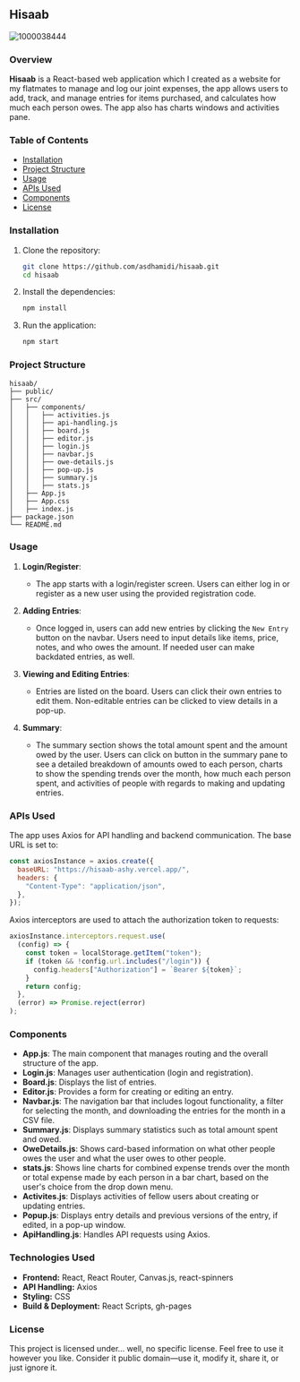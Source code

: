 ## Hisaab

![1000038444](https://github.com/user-attachments/assets/ef6a0760-3554-4304-97dd-76ecaf1590d9)


### Overview

**Hisaab** is a React-based web application which I created as a website for my flatmates to manage and log our joint expenses, the app allows users to add, track, and manage entries for items purchased, and calculates how much each person owes. The app also has charts windows and activities pane. 

### Table of Contents

- [Installation](#installation)
- [Project Structure](#project-structure)
- [Usage](#usage)
- [APIs Used](#apis-used)
- [Components](#components)
- [License](#license)

### Installation

1. Clone the repository:
    ```bash
    git clone https://github.com/asdhamidi/hisaab.git
    cd hisaab
    ```
2. Install the dependencies:
    ```bash
    npm install
    ```
3. Run the application:
    ```bash
    npm start
    ```

### Project Structure

```
hisaab/
├── public/
├── src/
│   ├── components/
│   │   ├── activities.js
│   │   ├── api-handling.js
│   │   ├── board.js
│   │   ├── editor.js
│   │   ├── login.js
│   │   ├── navbar.js
│   │   ├── owe-details.js
│   │   ├── pop-up.js
│   │   ├── summary.js
│   │   ├── stats.js
│   ├── App.js
│   ├── App.css
│   ├── index.js
├── package.json
└── README.md
```

### Usage

1. **Login/Register**:
    - The app starts with a login/register screen. Users can either log in or register as a new user using the provided registration code.

2. **Adding Entries**:
    - Once logged in, users can add new entries by clicking the `New Entry` button on the navbar. Users need to input details like items, price, notes, and who owes the amount.
If needed user can make backdated entries, as well.

3. **Viewing and Editing Entries**:
    - Entries are listed on the board. Users can click their own entries to edit them. Non-editable entries can be clicked to view details in a pop-up.

4. **Summary**:
    - The summary section shows the total amount spent and the amount owed by the user. Users can click on button in the summary pane to see a detailed breakdown of amounts owed to each person, charts to show the spending trends over the month, how much each person spent, and activities of people with regards to making and updating entries.

### APIs Used

The app uses Axios for API handling and backend communication. The base URL is set to:

```javascript
const axiosInstance = axios.create({
  baseURL: "https://hisaab-ashy.vercel.app/",
  headers: {
    "Content-Type": "application/json",
  },
});
```

Axios interceptors are used to attach the authorization token to requests:

```javascript
axiosInstance.interceptors.request.use(
  (config) => {
    const token = localStorage.getItem("token");
    if (token && !config.url.includes("/login")) {
      config.headers["Authorization"] = `Bearer ${token}`;
    }
    return config;
  },
  (error) => Promise.reject(error)
);
```

### Components

- **App.js**: The main component that manages routing and the overall structure of the app.
- **Login.js**: Manages user authentication (login and registration).
- **Board.js**: Displays the list of entries.
- **Editor.js**: Provides a form for creating or editing an entry.
- **Navbar.js**: The navigation bar that includes logout functionality, a filter for selecting the month, and downloading the entries for the month in a CSV file.
- **Summary.js**: Displays summary statistics such as total amount spent and owed.
- **OweDetails.js**: Shows card-based information on what other people owes the user and what the user owes to other people.
- **stats.js**: Shows line charts for combined expense trends over the month or total expense made by each person in a bar chart, based on the user's choice from the drop down menu.
- **Activites.js**: Displays activities of fellow users about creating or updating entries.
- **Popup.js**: Displays entry details and previous versions of the entry, if edited, in a pop-up window.
- **ApiHandling.js**: Handles API requests using Axios.

### Technologies Used
- **Frontend:** React, React Router, Canvas.js, react-spinners
- **API Handling:** Axios
- **Styling:** CSS
- **Build & Deployment:** React Scripts, gh-pages
### License

This project is licensed under... well, no specific license. Feel free to use it however you like. Consider it public domain—use it, modify it, share it, or just ignore it.
